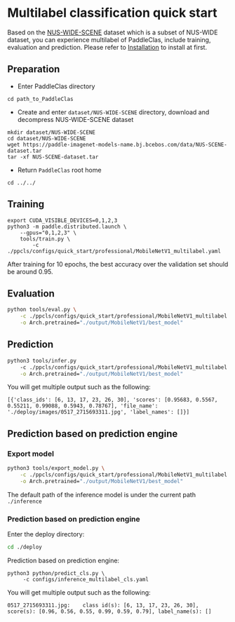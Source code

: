 # Multilabel classification quick start

Based on the [NUS-WIDE-SCENE](https://lms.comp.nus.edu.sg/wp-content/uploads/2019/research/nuswide/NUS-WIDE.html) dataset which is a subset of NUS-WIDE dataset, you can experience multilabel of PaddleClas, include training, evaluation and prediction. Please refer to [Installation](install.md) to install at first.

## Preparation

* Enter PaddleClas directory

```
cd path_to_PaddleClas
```

* Create and enter `dataset/NUS-WIDE-SCENE` directory, download and decompress NUS-WIDE-SCENE dataset

```shell
mkdir dataset/NUS-WIDE-SCENE
cd dataset/NUS-WIDE-SCENE
wget https://paddle-imagenet-models-name.bj.bcebos.com/data/NUS-SCENE-dataset.tar
tar -xf NUS-SCENE-dataset.tar
```

* Return `PaddleClas` root home

```
cd ../../
```

## Training

```shell
export CUDA_VISIBLE_DEVICES=0,1,2,3
python3 -m paddle.distributed.launch \
    --gpus="0,1,2,3" \
    tools/train.py \
        -c ./ppcls/configs/quick_start/professional/MobileNetV1_multilabel.yaml
```

After training for 10 epochs, the best accuracy over the validation set should be around 0.95.

## Evaluation

```bash
python tools/eval.py \
    -c ./ppcls/configs/quick_start/professional/MobileNetV1_multilabel.yaml \
    -o Arch.pretrained="./output/MobileNetV1/best_model"
```

## Prediction

```bash
python3 tools/infer.py
    -c ./ppcls/configs/quick_start/professional/MobileNetV1_multilabel.yaml \
    -o Arch.pretrained="./output/MobileNetV1/best_model"
```

You will get multiple output such as the following:
```
[{'class_ids': [6, 13, 17, 23, 26, 30], 'scores': [0.95683, 0.5567, 0.55211, 0.99088, 0.5943, 0.78767], 'file_name': './deploy/images/0517_2715693311.jpg', 'label_names': []}]  
```

## Prediction based on prediction engine

### Export model

```bash
python3 tools/export_model.py \
    -c ./ppcls/configs/quick_start/professional/MobileNetV1_multilabel.yaml \
    -o Arch.pretrained="./output/MobileNetV1/best_model"
```

The default path of the inference model is under the current path `./inference`

### Prediction based on prediction engine

Enter the deploy directory:

```bash
cd ./deploy
```

Prediction based on prediction engine:

```
python3 python/predict_cls.py \
     -c configs/inference_multilabel_cls.yaml
```

You will get multiple output such as the following:

```
0517_2715693311.jpg:    class id(s): [6, 13, 17, 23, 26, 30], score(s): [0.96, 0.56, 0.55, 0.99, 0.59, 0.79], label_name(s): []
```
